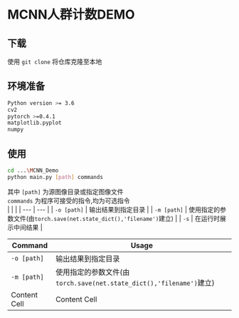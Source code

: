 # MCNN人群计数DEMO

## 下载

使用 `git clone` 将仓库克隆至本地

## 环境准备

```bash
Python version >= 3.6
cv2
pytorch >=0.4.1
matplotlib.pyplot
numpy
```

## 使用

```bash
cd ...\MCNN_Demo
python main.py [path] commands
```

其中 `[path]` 为源图像目录或指定图像文件  
`commands` 为程序可接受的指令,均为可选指令  
|  |  |
| --- | --- |
| `-o [path]` | 输出结果到指定目录 |
| `-m [path]` | 使用指定的参数文件(由`torch.save(net.state_dict(),'filename')`建立) |
| `-s` | 在运行时展示中间结果 |

| Command  | Usage |
| ------------- | ------------- |
| `-o [path]`  | 输出结果到指定目录  |
| `-m [path]`  | 使用指定的参数文件(由`torch.save(net.state_dict(),'filename')`建立)  |
| Content Cell  | Content Cell  |

